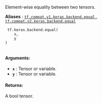 Element-wise equality between two tensors.

**Aliases** : [ `tf.compat.v1.keras.backend.equal` ](/api_docs/python/tf/keras/backend/equal), [ `tf.compat.v2.keras.backend.equal` ](/api_docs/python/tf/keras/backend/equal)

```
 tf.keras.backend.equal(
    x,
    y
)
 
```

#### Arguments:
- **`x`** : Tensor or variable.
- **`y`** : Tensor or variable.


#### Returns:
A bool tensor.

